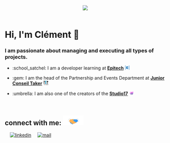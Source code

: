 <div align="center">
<a href="https://github.com/Clement-Fernandes" target="_blank"><img src="https://camo.githubusercontent.com/31a2f49c2960bd98e115c536f78f1781d631d2097cbbd73cb006be1aa526246b/68747470733a2f2f692e696d6775722e636f6d2f4136625747466c2e676966" width=""></a>
</div>

<br>

# Hi, I'm Clément :speech_balloon:

### I am passionate about managing and executing all types of projects.

- <p> :school_satchel: I am a developer learning at <b><a href="https://www.epitech.eu">Epitech</a></b> <a href="https://github.com/Epitech" target="_blank"><img src=".assets/epitech-icon.png" width="15"></a> </p>

- <p> :gem: I am the head of the Partnership and Events Department at <b><a href="https://taker.epitech.eu/">Junior Conseil Taker</a></b> <a href="https://github.com/juniorconseiltaker" target="_blank"><img src=".assets/taker-icon.png" width="15"></a> </p>

- <p> :umbrella: I am also one of the creators of the <b><a href="https://github.com/Studio-17">Studio17</a></b> <a href="https://github.com/Studio-17" target="_blank"><img src=".assets/studio17-icon.png" width="15"></a> </p>

<br>

## connect with me: <img src="https://github.com/SatYu26/SatYu26/blob/master/Assets/Handshake.gif" height="30px">

&nbsp; &nbsp;
<a href="https://www.linkedin.com/in/cl%C3%A9ment-fernandes-15093a206/?locale=en_US"><img src="https://www.vectorlogo.zone/logos/linkedin/linkedin-icon.svg" width="30px" alt="linkedin"></a>
&nbsp; &nbsp;
<a href="mailto:clement.fernandes@epitech.eu"><img src="https://www.vectorlogo.zone/logos/gmail/gmail-icon.svg" width="30px" alt="mail"></a>